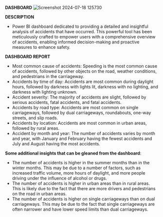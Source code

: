 **DASHBOARD**
![Screenshot 2024-07-18 125730](https://github.com/user-attachments/assets/2f39dd00-9e6a-4871-bb32-5a45c6843229)

**DESCRIPTION**
- Power BI dashboard dedicated to providing a detailed and insightful analysis of accidents that have occurred. This powerful tool has been meticulously crafted to empower users with a comprehensive overview of accidents, enabling informed decision-making and proactive measures to enhance safety.

**DASHBOARD REPORT**
- Most common cause of accidents: Speeding is the most common cause of accidents, followed by other objects on the road, weather conditions, and pedestrians in the carriageway.
-	Accidents by time of day: Accidents are most common during daylight hours, followed by darkness with lights lit, darkness with no lighting, and darkness with lighting unknown.
-	Accident severity: The majority of accidents are slight, followed by serious accidents, fatal accidents, and fatal accidents.
-	Accidents by road type: Accidents are most common on single carriageways, followed by dual carriageways, roundabouts, one-way streets, and slip roads.
-	Accidents by location: Accidents are most common in urban areas, followed by rural areas.
-	Accident by month and year: The number of accidents varies by month and year, with January and February having the fewest accidents and July and August having the most accidents.

**Some additional insights that can be gleaned from the dashboard**:
-	The number of accidents is higher in the summer months than in the winter months. This may be due to a number of factors, such as increased traffic volume, more hours of daylight, and more people driving under the influence of alcohol or drugs.
-	The number of accidents is higher in urban areas than in rural areas. This is likely due to the fact that there are more drivers and pedestrians on the road in urban areas.
-	The number of accidents is higher on single carriageways than on dual carriageways. This may be due to the fact that single carriageways are often narrower and have lower speed limits than dual carriageways.

